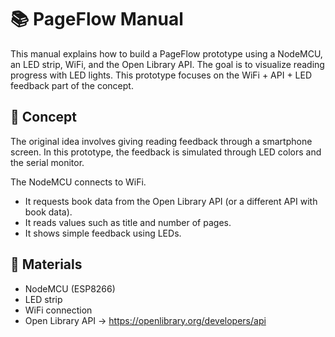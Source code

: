 # 📚 PageFlow Manual

This manual explains how to build a PageFlow prototype using a NodeMCU, an LED strip, WiFi, and the Open Library API.
The goal is to visualize reading progress with LED lights.
This prototype focuses on the WiFi + API + LED feedback part of the concept.

## 🧠 Concept

The original idea involves giving reading feedback through a smartphone screen.
In this prototype, the feedback is simulated through LED colors and the serial monitor.

The NodeMCU connects to WiFi.
- It requests book data from the Open Library API (or a different API with book data).
- It reads values such as title and number of pages.
- It shows simple feedback using LEDs.

## 🧰 Materials

- NodeMCU (ESP8266)
- LED strip
- WiFi connection
- Open Library API → https://openlibrary.org/developers/api
